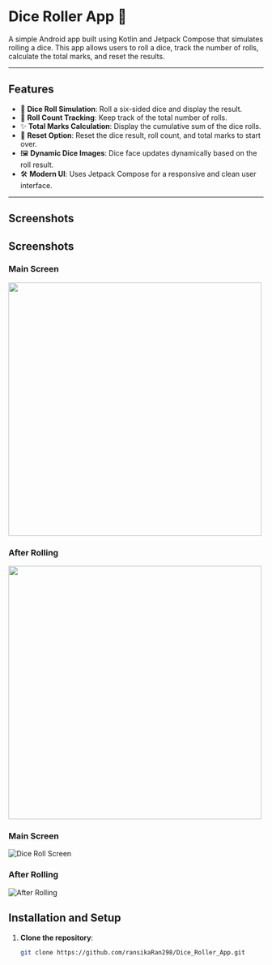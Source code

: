 # Dice Roller App 🎲

A simple Android app built using Kotlin and Jetpack Compose that simulates rolling a dice. This app allows users to roll a dice, track the number of rolls, calculate the total marks, and reset the results.

---

## Features

- 🎲 **Dice Roll Simulation**: Roll a six-sided dice and display the result.
- 🔢 **Roll Count Tracking**: Keep track of the total number of rolls.
- ✨ **Total Marks Calculation**: Display the cumulative sum of the dice rolls.
- 🔄 **Reset Option**: Reset the dice result, roll count, and total marks to start over.
- 🖼️ **Dynamic Dice Images**: Dice face updates dynamically based on the roll result.
- 🛠️ **Modern UI**: Uses Jetpack Compose for a responsive and clean user interface.

---

## Screenshots

## Screenshots

### Main Screen
<img src="screenshots/Dice_Roller.jpg" width="500" />

### After Rolling
<img src="screenshots/After_Rolling.jpg" width="500" />

### Main Screen
![Dice Roll Screen](screenshots/Dice_Roller.jpg)

### After Rolling
![After Rolling](screenshots/After_Rolling.jpg)

## Installation and Setup

1. **Clone the repository**:
   ```bash
   git clone https://github.com/ransikaRan298/Dice_Roller_App.git
